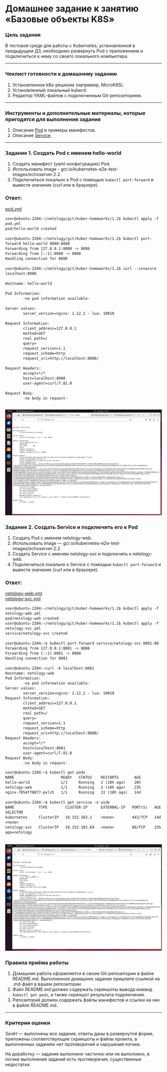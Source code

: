 # Домашнее задание к занятию «Базовые объекты K8S»

### Цель задания

В тестовой среде для работы с Kubernetes, установленной в предыдущем ДЗ, необходимо развернуть Pod с приложением и подключиться к нему со своего локального компьютера. 

------

### Чеклист готовности к домашнему заданию

1. Установленное k8s-решение (например, MicroK8S).
2. Установленный локальный kubectl.
3. Редактор YAML-файлов с подключенным Git-репозиторием.

------

### Инструменты и дополнительные материалы, которые пригодятся для выполнения задания

1. Описание [Pod](https://kubernetes.io/docs/concepts/workloads/pods/) и примеры манифестов.
2. Описание [Service](https://kubernetes.io/docs/concepts/services-networking/service/).

------

### Задание 1. Создать Pod с именем hello-world

1. Создать манифест (yaml-конфигурацию) Pod.
2. Использовать image - gcr.io/kubernetes-e2e-test-images/echoserver:2.2.
3. Подключиться локально к Pod с помощью `kubectl port-forward` и вывести значение (curl или в браузере).

### Ответ:
[pod.yml](https://github.com/michail-77/kuber-homeworks/blob/main/1.2/pod.yml)
```
user@ubuntu-2204:~/netology/git/kuber-homeworks/1.2$ kubectl apply -f pod.yml
pod/hello-world created

user@ubuntu-2204:~/netology/git/kuber-homeworks/1.2$ kubectl port-forward hello-world 8080:8080
Forwarding from 127.0.0.1:8080 -> 8080
Forwarding from [::1]:8080 -> 8080
Handling connection for 8080

user@ubuntu-2204:~/netology/git/kuber-homeworks/1.2$ curl --insecure localhost:8080

Hostname: hello-world

Pod Information:
        -no pod information available-

Server values:
        server_version=nginx: 1.12.2 - lua: 10010

Request Information:
        client_address=127.0.0.1
        method=GET
        real path=/
        query=
        request_version=1.1
        request_scheme=http
        request_uri=http://localhost:8080/

Request Headers:
        accept=*/*
        host=localhost:8080
        user-agent=curl/7.81.0

Request Body:
        -no body in request-

```
![hello-word](https://github.com/michail-77/kuber-homeworks/blob/main/1.2/image/hello-world.png)
------

### Задание 2. Создать Service и подключить его к Pod

1. Создать Pod с именем netology-web.
2. Использовать image — gcr.io/kubernetes-e2e-test-images/echoserver:2.2.
3. Создать Service с именем netology-svc и подключить к netology-web.
4. Подключиться локально к Service с помощью `kubectl port-forward` и вывести значение (curl или в браузере).

### Ответ:
[netology-web.yml](https://github.com/michail-77/kuber-homeworks/blob/main/1.2/netology-web.yml)  
[netology-svc.yml](https://github.com/michail-77/kuber-homeworks/blob/main/1.2/netology-svc.yml)  
```
user@ubuntu-2204:~/netology/git/kuber-homeworks/1.2$ kubectl apply -f netology-web.yml
pod/netology-web created
user@ubuntu-2204:~/netology/git/kuber-homeworks/1.2$ kubectl apply -f netology-svc.yml
service/netology-svc created

user@ubuntu-2204:~$ kubectl port-forward service/netology-svc 8081:80
Forwarding from 127.0.0.1:8081 -> 8080
Forwarding from [::1]:8081 -> 8080
Handling connection for 8081

user@ubuntu-2204:~curl -k localhost:8081
Hostname: netology-web
Pod Information:
        -no pod information available-
Server values:
        server_version=nginx: 1.12.2 - lua: 10010
Request Information:
        client_address=127.0.0.1
        method=GET
        real path=/
        query=
        request_version=1.1
        request_scheme=http
        request_uri=http://localhost:8080/
Request Headers:
        accept=*/*
        host=localhost:8081
        user-agent=curl/7.81.0
Request Body:
        -no body in request-

```
```
user@ubuntu-2204:~$ kubectl get pods
NAME                     READY   STATUS    RESTARTS       AGE
hello-world              1/1     Running   2 (18h ago)    26h
netology-web             1/1     Running   2 (18h ago)    23h
nginx-7854ff8877-pxlz5   1/1     Running   22 (18h ago)   14d

user@ubuntu-2204:~$ kubectl get service -o wide
NAME           TYPE        CLUSTER-IP      EXTERNAL-IP   PORT(S)   AGE   SELECTOR
kubernetes     ClusterIP   10.152.183.1    <none>        443/TCP   14d   <none>
netology-svc   ClusterIP   10.152.183.69   <none>        80/TCP    23h   app=netology

```
![service](https://github.com/michail-77/kuber-homeworks/blob/main/1.2/image/service.png)
------

### Правила приёма работы

1. Домашняя работа оформляется в своем Git-репозитории в файле README.md. Выполненное домашнее задание пришлите ссылкой на .md-файл в вашем репозитории.
2. Файл README.md должен содержать скриншоты вывода команд `kubectl get pods`, а также скриншот результата подключения.
3. Репозиторий должен содержать файлы манифестов и ссылки на них в файле README.md.

------

### Критерии оценки
Зачёт — выполнены все задания, ответы даны в развернутой форме, приложены соответствующие скриншоты и файлы проекта, в выполненных заданиях нет противоречий и нарушения логики.

На доработку — задание выполнено частично или не выполнено, в логике выполнения заданий есть противоречия, существенные недостатки.

